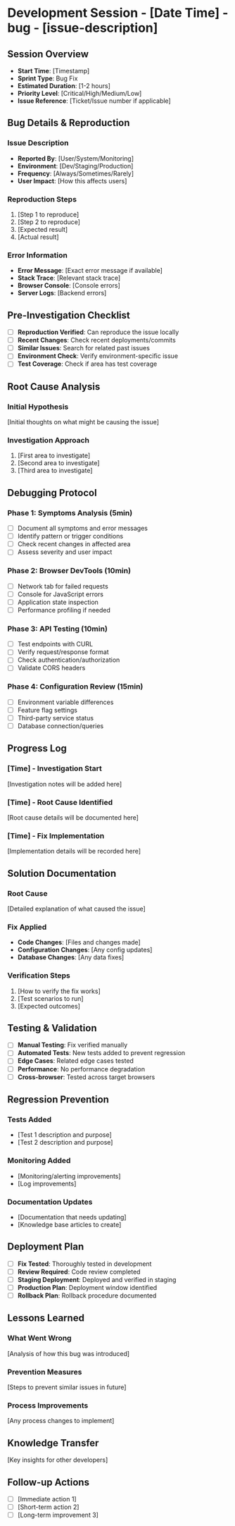# Development Session - [Date Time] - bug - [issue-description]

## Session Overview
- **Start Time**: [Timestamp]
- **Sprint Type**: Bug Fix
- **Estimated Duration**: [1-2 hours]
- **Priority Level**: [Critical/High/Medium/Low]
- **Issue Reference**: [Ticket/Issue number if applicable]

## Bug Details & Reproduction
### Issue Description
- **Reported By**: [User/System/Monitoring]
- **Environment**: [Dev/Staging/Production]
- **Frequency**: [Always/Sometimes/Rarely]
- **User Impact**: [How this affects users]

### Reproduction Steps
1. [Step 1 to reproduce]
2. [Step 2 to reproduce]
3. [Expected result]
4. [Actual result]

### Error Information
- **Error Message**: [Exact error message if available]
- **Stack Trace**: [Relevant stack trace]
- **Browser Console**: [Console errors]
- **Server Logs**: [Backend errors]

## Pre-Investigation Checklist
- [ ] **Reproduction Verified**: Can reproduce the issue locally
- [ ] **Recent Changes**: Check recent deployments/commits
- [ ] **Similar Issues**: Search for related past issues
- [ ] **Environment Check**: Verify environment-specific issue
- [ ] **Test Coverage**: Check if area has test coverage

## Root Cause Analysis
### Initial Hypothesis
[Initial thoughts on what might be causing the issue]

### Investigation Approach
1. [First area to investigate]
2. [Second area to investigate]
3. [Third area to investigate]

## Debugging Protocol
### Phase 1: Symptoms Analysis (5min)
- [ ] Document all symptoms and error messages
- [ ] Identify pattern or trigger conditions
- [ ] Check recent changes in affected area
- [ ] Assess severity and user impact

### Phase 2: Browser DevTools (10min)
- [ ] Network tab for failed requests
- [ ] Console for JavaScript errors
- [ ] Application state inspection
- [ ] Performance profiling if needed

### Phase 3: API Testing (10min)
- [ ] Test endpoints with CURL
- [ ] Verify request/response format
- [ ] Check authentication/authorization
- [ ] Validate CORS headers

### Phase 4: Configuration Review (15min)
- [ ] Environment variable differences
- [ ] Feature flag settings
- [ ] Third-party service status
- [ ] Database connection/queries

## Progress Log
### [Time] - Investigation Start
[Investigation notes will be added here]

### [Time] - Root Cause Identified
[Root cause details will be documented here]

### [Time] - Fix Implementation
[Implementation details will be recorded here]

## Solution Documentation
### Root Cause
[Detailed explanation of what caused the issue]

### Fix Applied
- **Code Changes**: [Files and changes made]
- **Configuration Changes**: [Any config updates]
- **Database Changes**: [Any data fixes]

### Verification Steps
1. [How to verify the fix works]
2. [Test scenarios to run]
3. [Expected outcomes]

## Testing & Validation
- [ ] **Manual Testing**: Fix verified manually
- [ ] **Automated Tests**: New tests added to prevent regression
- [ ] **Edge Cases**: Related edge cases tested
- [ ] **Performance**: No performance degradation
- [ ] **Cross-browser**: Tested across target browsers

## Regression Prevention
### Tests Added
- [Test 1 description and purpose]
- [Test 2 description and purpose]

### Monitoring Added
- [Monitoring/alerting improvements]
- [Log improvements]

### Documentation Updates
- [Documentation that needs updating]
- [Knowledge base articles to create]

## Deployment Plan
- [ ] **Fix Tested**: Thoroughly tested in development
- [ ] **Review Required**: Code review completed
- [ ] **Staging Deployment**: Deployed and verified in staging
- [ ] **Production Plan**: Deployment window identified
- [ ] **Rollback Plan**: Rollback procedure documented

## Lessons Learned
### What Went Wrong
[Analysis of how this bug was introduced]

### Prevention Measures
[Steps to prevent similar issues in future]

### Process Improvements
[Any process changes to implement]

## Knowledge Transfer
[Key insights for other developers]

## Follow-up Actions
- [ ] [Immediate action 1]
- [ ] [Short-term action 2]
- [ ] [Long-term improvement 3]